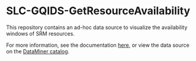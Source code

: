 # SLC-GQIDS-GetResourceAvailability

This repository contains an ad-hoc data source to visualize the availability windows of SRM resources.

For more information, see the documentation [here](/SLC-GQIDS-GetResourceAvailability/CatalogInformation/README.md), or view the data source on the [DataMiner catalog](https://catalog.dataminer.services/details/5cd7f474-c080-4200-ab1a-69ce1a3a7dfc).

